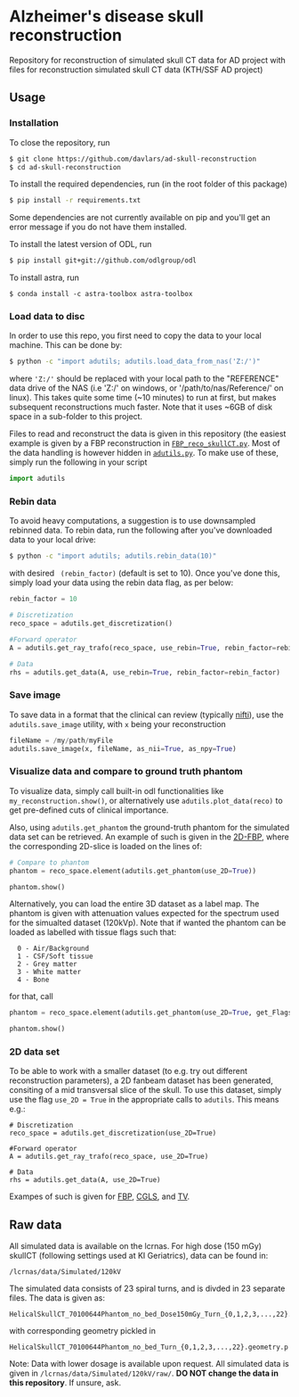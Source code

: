 # Alzheimer's disease skull reconstruction
Repository for reconstruction of simulated skull CT data for AD project with files for reconstruction simulated skull CT data (KTH/SSF AD project)

## Usage

### Installation
To close the repository, run

```bash
$ git clone https://github.com/davlars/ad-skull-reconstruction
$ cd ad-skull-reconstruction
```

To install the required dependencies, run (in the root folder of this package)

```bash
$ pip install -r requirements.txt
```

Some dependencies are not currently available on pip and you'll get an error message if you do not have them installed.

To install the latest version of ODL, run

```bash
$ pip install git+git://github.com/odlgroup/odl
```

To install astra, run

```
$ conda install -c astra-toolbox astra-toolbox
```

### Load data to disc
In order to use this repo, you first need to copy the data to your local machine. This can be done by:
```bash
$ python -c "import adutils; adutils.load_data_from_nas('Z:/')"
```
where `'Z:/'` should be replaced with your local path to the "REFERENCE" data drive of the NAS (i.e 'Z:/' on windows, or '/path/to/nas/Reference/' on linux). This takes quite some time (~10 minutes) to run at first, but makes subsequent reconstructions much faster. Note that it uses ~6GB of disk space in a sub-folder to this project.

Files to read and reconstruct the data is given in this repository (the easiest example is given by a FBP reconstruction in [`FBP_reco_skullCT.py`](FBP_reco_skullCT.py). Most of the data handling is however hidden in [`adutils.py`](adutils.py). To make use of these, simply run the following in your script
```python
import adutils
```  

### Rebin data 
To avoid heavy computations, a suggestion is to use downsampled rebinned data. To rebin data, run the following after you've downloaded data to your local drive:
```bash
$ python -c "import adutils; adutils.rebin_data(10)"
```
with desired ``` (rebin_factor)``` (default is set to 10). Once you've done this, simply load your data using the rebin data flag, as per below:
```python
rebin_factor = 10

# Discretization
reco_space = adutils.get_discretization()

#Forward operator
A = adutils.get_ray_trafo(reco_space, use_rebin=True, rebin_factor=rebin_factor)

# Data
rhs = adutils.get_data(A, use_rebin=True, rebin_factor=rebin_factor)
```

### Save image
To save data in a format that the clinical can review (typically [nifti](https://nifti.nimh.nih.gov/nifti-1)), use the ```adutils.save_image``` utility, with ```x``` being your reconstruction

```python
fileName = /my/path/myFile
adutils.save_image(x, fileName, as_nii=True, as_npy=True)
```

### Visualize data and compare to ground truth phantom
To visualize data, simply call built-in odl functionalities like ```my_reconstruction.show()```, or alternatively use ```adutils.plot_data(reco)``` to get pre-defined cuts of clinical importance. 

Also, using ```adutils.get_phantom``` the ground-truth phantom for the simulated data set can be retrieved. An example of such is given in the [2D-FBP](https://github.com/davlars/ad-skull-reconstruction/blob/master/FBP_reco_skullCT_2D.py), where the corresponding 2D-slice is loaded on the lines of:

```python
# Compare to phantom
phantom = reco_space.element(adutils.get_phantom(use_2D=True))

phantom.show()
```

Alternatively, you can load the entire 3D dataset as a label map. The phantom is given with attenuation values expected for the spectrum used for the simualted dataset (120kVp). Note that if wanted the phantom can be loaded as labelled with tissue flags such that:
```
  0 - Air/Background
  1 - CSF/Soft tissue
  2 - Grey matter
  3 - White matter
  4 - Bone
```

for that, call

```python
phantom = reco_space.element(adutils.get_phantom(use_2D=True, get_Flags=True))

phantom.show()
```

### 2D data set
To be able to work with a smaller dataset (to e.g. try out different reconstruction parameters), a 2D fanbeam dataset has been generated, consiting of a mid transversal slice of the skull. To use this dataset, simply use the flag ```use_2D = True``` in the appropriate calls to ```adutils```. This means e.g.:
``` 
# Discretization
reco_space = adutils.get_discretization(use_2D=True)

#Forward operator
A = adutils.get_ray_trafo(reco_space, use_2D=True)

# Data
rhs = adutils.get_data(A, use_2D=True)
```
Exampes of such is given for [FBP](https://github.com/davlars/ad-skull-reconstruction/blob/master/FBP_reco_skullCT_2D.py), [CGLS](https://github.com/davlars/ad-skull-reconstruction/blob/master/CGLS_reco_skullCT_2D.py), and [TV](https://github.com/davlars/ad-skull-reconstruction/blob/master/TV_reco_skullCT_2D.py).


## Raw data

All simulated data is available on the lcrnas. For high dose (150 mGy) skullCT (following settings used at KI Geriatrics), data can be found in:
```
/lcrnas/data/Simulated/120kV
```
The simulated data consists of 23 spiral turns, and is divded in 23 separate files. The data is given as:
```
HelicalSkullCT_70100644Phantom_no_bed_Dose150mGy_Turn_{0,1,2,3,...,22}.data.npy
```
with corresponding geometry pickled in
```
HelicalSkullCT_70100644Phantom_no_bed_Turn_{0,1,2,3,...,22}.geometry.p
```  
Note: Data with lower dosage is available upon request. All simulated data is given in ```/lcrnas/data/Simulated/120kV/raw/```. **DO NOT change the data in this repository**. If unsure, ask. 
